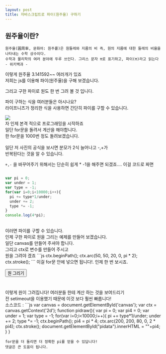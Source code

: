 ```yaml
---
layout: post
title: 자바스크립트로 파이(원주율) 구하기
---
```

## 원주율이란?
```
원주율(圓周率, 문화어: 원주률)은 원둘레와 지름의 비 즉, 원의 지름에 대한 둘레의 비율을 나타내는 수학 상수이다. 
수학과 물리학의 여러 분야에 두루 쓰인다. 그리스 문자 π로 표기하고, 파이(π)라고 읽는다
- 위키백과 - 
```
이렇게 원주율 3.141592~~ 여러개가 있죠<br>
저희는 js를 이용해 파이(원주율)을 구해 보겠습니다.<br>

그리고 구한 파이로 원도 한 번 그려 볼 것 입니다.

파이 구하는 식을 여러분들은 아시나요?<br>
라이프니츠가 정리한 식을 사용하면 간단히 파이를 구할 수 있습니다.<br>

<img src="https://user-images.githubusercontent.com/37399578/45587393-cbea2c80-b93f-11e8-8e25-1001276722a7.png">
<br>
자 인제 본격 적으로 프로그래밍을 시작하죠<br>
일단 for문을 돌려서 계산을 해야합니다.<br>
한 for문을 1000번 정도 돌려보겠습니다.<br>
<br>
일단 저 사진의 공식을 보시면 분모가 2식 늘어나고 -,+가 <br>
반복된다는 것을 알 수 있습니다.<br>

`+,-` 을 바꾸어주기 위해서는 단순히 쉽게 * -1을 해주면 되겠죠....
이걸 코드로 짜면
```js

var pi = 0;
var under = 1;
var type = -1;
for(var i=0;i<10000;i++){
  pi += type*1/under;
  under += 2;
  type *= -1;
}
console.log(4*pi);
```
<br>
이러면 파이를 구할 수 있습니다.<br>
인제 구한 파이로 원을 그리는 예제를 만들어 보겠습니다.<br>
일단 canvas를 만들어 주셔야 합니다.<br>
그리고 ctx로 변수를 만들어 주시고<br>
원을 그려야 겠죠
```js
ctx.beginPath();
ctx.arc(50, 50, 20, 0, pi * 2);
ctx.stroke();
```
이걸 for문 안에 넣으면 됩니다!.
인제 한 번 보시죠.

<canvas id="canvas" width="400px;" height="400px;"></canvas>
<script type="text/javascript">
function sleep(ms) {
  return new Promise(resolve => setTimeout(resolve, ms));
}
var canvas = document.getElementById('canvas');
var ctx = canvas.getContext('2d');
ctx.lineWidth=10;
function pidraw(){
  var pi = 0;
  var pi4 = 0;
  var under = 1;
  var type = -1;
  var count = 0;
  for(var i=0;i<10000;i++){
      var movevent = setInterval(function(){
        pi += type*1/under;
        under += 2;
        type *= -1;
        ctx.beginPath();
        pi4 = pi * 4;
        ctx.arc(200, 200, 80, 0, 2 * pi4);
        ctx.stroke();
        document.getElementById("pidata").innerHTML = ""+pi4;
        count+=1;
        if(count==10000){
            clearInterval(movevent);                  
         }
    }, 100);
    
    
  }
}
</script>
<button onclick="pidraw()">원 그리기</button>
<h1 id="pidata"></h1>
이렇게 원이 그려집니다!
여러분들 한테 계산 하는 것을 보여드리기<br>
전 setimeout을 이용했기 때문에 이것 보다 훨씬 빠릅니다!<br>
소스코드 : 
```js
var canvas = document.getElementById('canvas');
var ctx = canvas.getContext('2d');
function pidraw(){
  var pi = 0;
  var pi4 = 0;
  var under = 1;
  var type = -1;
  for(var i=0;i<10000;i++){
    pi += type*1/under;
    under += 2;
    type *= -1;
    ctx.beginPath();
    pi4 = pi * 4;
    ctx.arc(200, 200, 80, 0, 2 * pi4);
    ctx.stroke();
    document.getElementById("pidata").innerHTML = ""+pi4;
  }
}

```
for문을 더 돌리면 더 정확한 pi를 얻을 수 있답니다!
댓글은 큰 도움이 됩니다.

